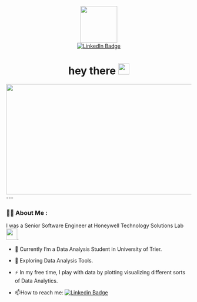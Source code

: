 <div id="header" align="center">
  <img src="https://media.giphy.com/media/M9gbBd9nbDrOTu1Mqx/giphy.gif" width="100"/>
</div>
<div id="badges" align="center">
  <a href="https://www.linkedin.com/in/surit-nandy-7b69921aa/">
    <img src="https://img.shields.io/badge/LinkedIn-blue?style=for-the-badge&logo=linkedin&logoColor=white" alt="LinkedIn Badge"/>
  </a>
</div>
<div id="profile-views" align="center">
 <img src="https://komarev.com/ghpvc/?username=SuritNandy&style=flat-square&color=blue" alt=""/> 
</div>
<h1 align="center">
  hey there
  <img src="https://media.giphy.com/media/hvRJCLFzcasrR4ia7z/giphy.gif" width="30px"/>
</h1>
<div align="center">
  <img src="https://media.giphy.com/media/dWesBcTLavkZuG35MI/giphy.gif" width="600" height="300"/>
</div>
---

### :woman_technologist: About Me :
I was a Senior Software Engineer at Honeywell Technology Solutions Lab<img src="https://media.giphy.com/media/WUlplcMpOCEmTGBtBW/giphy.gif" width="30">.
- :telescope: Currently I’m a Data Analysis Student in University of Trier.

- :seedling: Exploring Data Analysis Tools.

- :zap: In my free time, I play with data by plotting visualizing different sorts of Data Analytics.

- :mailbox:How to reach me: [![Linkedin Badge](https://img.shields.io/badge/-SuritNandy-blue?style=flat&logo=Linkedin&logoColor=white)]([(https://www.linkedin.com/in/surit-nandy-7b69921aa/)https://www.linkedin.com/in/surit-nandy-7b69921aa/])
